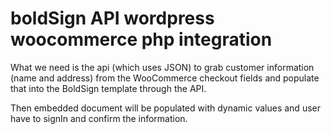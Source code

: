 # boldSign API wordpress woocommerce php integration

What we need is the api (which uses JSON) to grab customer information (name and address) from the WooCommerce checkout fields and populate that into the BoldSign template through the API.

Then embedded document will be populated with dynamic values and user have to signIn and confirm the information.
